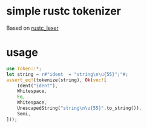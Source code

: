 # simple rustc tokenizer

Based on [rustc_lexer](https://crates.io/crates/rustc_lexer)

# usage

```rust
use Token::*;
let string = r#"ident  = "string\n\u{55}";"#;
assert_eq!(tokenize(string), Ok(vec![
	Ident("ident"),
	Whitespace, 
	Eq,
	Whitespace, 
	UnescapedString("string\n\u{55}".to_string()),
	Semi,
]));
```
